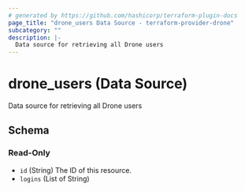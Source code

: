 ```yaml
---
# generated by https://github.com/hashicorp/terraform-plugin-docs
page_title: "drone_users Data Source - terraform-provider-drone"
subcategory: ""
description: |-
  Data source for retrieving all Drone users
---
```


# drone_users (Data Source)

Data source for retrieving all Drone users



<!-- schema generated by tfplugindocs -->
## Schema

### Read-Only

- `id` (String) The ID of this resource.
- `logins` (List of String)


